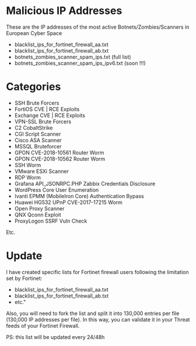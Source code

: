 # Malicious IP Addresses
These are the IP addresses of the most active Botnets/Zombies/Scanners in European Cyber Space

- blacklist_ips_for_fortinet_firewall_aa.txt
- blacklist_ips_for_fortinet_firewall_ab.txt
- botnets_zombies_scanner_spam_ips.txt (full list)
- botnets_zombies_scanner_spam_ips_ipv6.txt (soon !!!)

# Categories

- SSH Brute Forcers
- FortiOS CVE | RCE Exploits
- Exchange CVE | RCE Exploits
- VPN-SSL Brute Forcers
- C2 CobaltStrike
- CGI Script Scanner
- Cisco ASA Scanner
- MSSQL Bruteforcer
- GPON CVE-2018-10561 Router Worm
- GPON CVE-2018-10562 Router Worm
- SSH Worm
- VMware ESXi Scanner
- RDP Worm
- Grafana API_JSONRPC.PHP Zabbix Credentials Disclosure
- WordPress Core User Enumeration
- Ivanti EPMM (MobileIron Core) Authentication Bypass
- Huawei HG532 UPnP CVE-2017-17215 Worm
- Open Proxy Scanner
- QNX Qconn Exploit
- ProxyLogon SSRF Vuln Check

Etc.

# Update

I have created specific lists for Fortinet firewall users following the limitation set by Fortinet:

- blacklist_ips_for_fortinet_firewall_aa.txt
- blacklist_ips_for_fortinet_firewall_ab.txt
- etc."

Also, you will need to fork the list and split it into 130,000 entries per file (130,000 IP addresses per file). 
In this way, you can validate it in your Threat feeds of your Fortinet Firewall.

PS: this list will be updated every 24/48h
